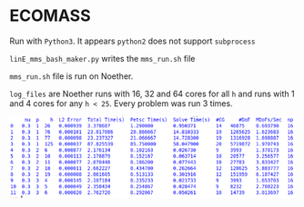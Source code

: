 # ECOMASS

Run with `Python3`. It appears `python2` does not support `subprocess`

`linE_mms_bash_maker.py` writes the `mms_run.sh` file

`mms_run.sh` file is run on Noether.

`log_files` are Noether runs with 16, 32 and 64 cores for all `h` and runs with 1 and 4 cores for any `h < 25`. Every problem was run 3 times.

![plot](df-res.png)
